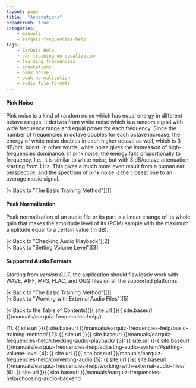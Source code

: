 ```yaml
---
layout: page
title:  "Annotations"
breadcrumb: true
categories:
    - manuals
    - earquiz-frequencies-help
tags:
    - EarQuiz Help
    - ear training on equalization
    - learning frequencies
    - annotations
    - pink noise
    - peak normalization
    - audio file formats
---
```

#### Pink Noise

Pink noise is a kind of random noise which has equal energy in different octave ranges. It derives from white noise which
is a random signal with wide frequency range and equal power for each frequency. Since the number of frequencies in octave doubles
for each octave increase, the energy of white noise doubles in each higher octave as well, which is 3 dB/oct. boost. In other words, white noise
gives the *impression* of high-frequencies dominance.
In pink noise, the energy falls proportionally to frequency. I.e., it is similar to white noise, but with 3 dB/octave attenuation, starting from 1 Hz. 
This gives a much more even result from a human ear perspective, and the spectrum of pink noise is the closest one to an average music signal.

[< Back to "The Basic Training Method"][1]

#### Peak Normalization

Peak normalization of an audio file or its part is a linear change of its whole gain that makes the amplitude level of its (PCM) sample 
with the maximum amplitude equal to a certain value (in dB).

[< Back to "Checking Audio Playback"][2]<br />
[< Back to "Setting Volume Level"][3]

#### Supported Audio Formats

Starting from *version 0.1.7*, the application should flawlessly work with 
WAVE, AIFF, MP3, FLAC, and OGG files on all the supported platforms.

[< Back to "The Basic Training Method"][1]<br />
[< Back to "Working with External Audio Files"][5]

[< Back to the Table of Contents]({{ site.url }}{{ site.baseurl }}/manuals/earquiz-frequencies-help/)

[1]: {{ site.url }}{{ site.baseurl }}/manuals/earquiz-frequencies-help/basic-training-method/
[2]: {{ site.url }}{{ site.baseurl }}/manuals/earquiz-frequencies-help/checking-audio-playback/
[3]: {{ site.url }}{{ site.baseurl }}/manuals/earquiz-frequencies-help/adjusting-audio-system/#setting-volume-level
[4]: {{ site.url }}{{ site.baseurl }}/manuals/earquiz-frequencies-help/converting-audio
[5]: {{ site.url }}{{ site.baseurl }}/manuals/earquiz-frequencies-help/working-with-external-audio-files/
[6]: {{ site.url }}{{ site.baseurl }}/manuals/earquiz-frequencies-help/choosing-audio-backend